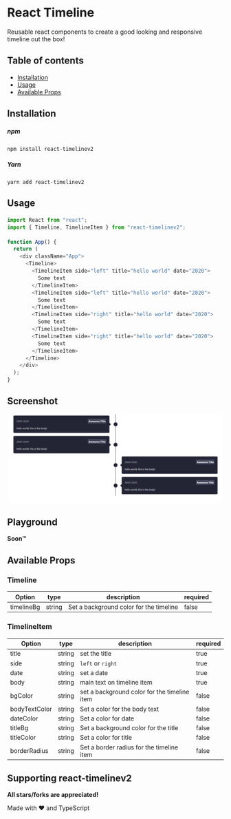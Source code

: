 # React Timeline

Reusable react components to create a good looking and responsive timeline out the box!

## Table of contents

- [Installation](#installation)
- [Usage](#usage)
- [Available Props](#available-props)

## Installation

##### npm

`npm install react-timelinev2`

##### Yarn

`yarn add react-timelinev2`

## Usage

```js
import React from "react";
import { Timeline, TimelineItem } from "react-timelinev2";

function App() {
  return (
    <div className="App">
      <Timeline>
        <TimelineItem side="left" title="hello world" date="2020">
          Some text
        </TimelineItem>
        <TimelineItem side="left" title="hello world" date="2020">
          Some text
        </TimelineItem>
        <TimelineItem side="right" title="hello world" date="2020">
          Some text
        </TimelineItem>
        <TimelineItem side="right" title="hello world" date="2020">
          Some text
        </TimelineItem>
      </Timeline>
    </div>
  );
}
```

## Screenshot

![screenshot](./react-timeline.png)

## Playground

**Soon™**

## Available Props

### Timeline

| Option     | type   | description                             | required |
| ---------- | ------ | --------------------------------------- | -------- |
| timelineBg | string | Set a background color for the timeline | false    |

### TimelineItem

| Option        | type   | description                                  | required |
| ------------- | ------ | -------------------------------------------- | -------- |
| title         | string | set the title                                | true     |
| side          | string | `left` or `right`                            | true     |
| date          | string | set a date                                   | true     |
| body          | string | main text on timeline item                   | true     |
| bgColor       | string | set a background color for the timeline item | false    |
| bodyTextColor | string | Set a color for the body text                | false    |
| dateColor     | string | Set a color for date                         | false    |
| titleBg       | string | Set a background color for the title         | false    |
| titleColor    | string | Set a color for title                        | false    |
| borderRadius  | string | Set a border radius for the timeline item    | false    |


## Supporting react-timelinev2

**All stars/forks are appreciated!**

Made with ❤ and TypeScript
